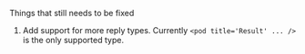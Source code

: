 Things that still needs to be fixed
1. Add support for more reply types. Currently  ``<pod title='Result' ... />`` is the only supported type.



